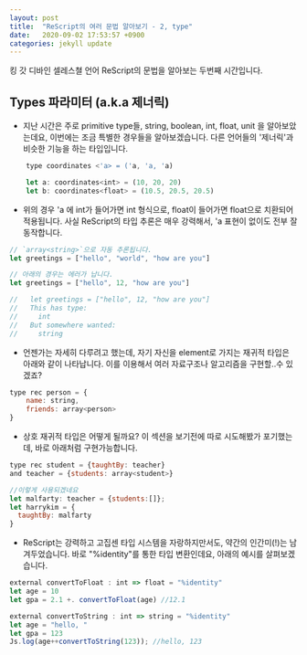 ```yaml
---
layout: post
title:  "ReScript의 여러 문법 알아보기 - 2, type"
date:   2020-09-02 17:53:57 +0900
categories: jekyll update
---
```


킹 갓 디바인 셀레스쳘 언어 ReScript의 문법을 알아보는 두번째 시간입니다. 
## Types 파라미터 (a.k.a 제너릭)

- 지난 시간은 주로 primitive type들, string, boolean, int, float, unit 을 알아보았는데요, 이번에는 조금 특별한 경우들을 알아보겠습니다. 다른 언어들의 '제너릭'과 비슷한 기능을 하는 타입입니다.

```javascript
    type coordinates <'a> = ('a, 'a, 'a)

    let a: coordinates<int> = (10, 20, 20)
    let b: coordinates<float> = (10.5, 20.5, 20.5)
```
- 위의 경우 'a 에 int가 들어가면 int 형식으로, float이 들어가면 float으로 치환되어 적용됩니다. 사실 ReScript의 타입 추론은 매우 강력해서, 'a 표현이 없이도 전부 잘 동작합니다.

```javascript
// `array<string>`으로 자동 추론됩니다.
let greetings = ["hello", "world", "how are you"]

// 아래의 경우는 에러가 납니다.
let greetings = ["hello", 12, "how are you"]

//   let greetings = ["hello", 12, "how are you"]
//   This has type:
//     int
//   But somewhere wanted:
//     string
```

- 언젠가는 자세히 다루려고 했는데, 자기 자신을 element로 가지는 재귀적 타입은 아래와 같이 나타납니다. 이를 이용해서 여러 자료구조나 알고리즘을 구현할..수 있겠죠?
```javascript
type rec person = {
    name: string,
    friends: array<person>
}
```

- 상호 재귀적 타입은 어떻게 될까요? 이 섹션을 보기전에 따로 시도해봤가 포기했는데, 바로 아래처럼 구현가능합니다.

```javascript
type rec student = {taughtBy: teacher}
and teacher = {students: array<student>}

//이렇게 사용되겠네요
let malfarty: teacher = {students:[]};
let harrykim = {
  taughtBy: malfarty
}
```

- ReScript는 강력하고 고집센 타입 시스템을 자랑하지만서도, 약간의 인간미(!)는 남겨두었습니다. 바로 "%identity"를 통한 타입 변환인데요, 아래의 예시를 살펴보겠습니다.
```javascript
external convertToFloat : int => float = "%identity"
let age = 10
let gpa = 2.1 +. convertToFloat(age) //12.1

external convertToString : int => string = "%identity"
let age = "hello, "
let gpa = 123
Js.log(age++convertToString(123)); //hello, 123
```
